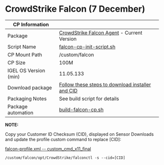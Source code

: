 # CrowdStrike Falcon (7 December)

|  CP Information |            |
|--------------------|------------|
| Package | [CrowdStrike Falcon Agent](https://www.crowdstrike.com/blog/tech-center/install-falcon-sensor-for-linux/) - Current Version |
| Script Name | [falcon-cp-init-script.sh](build/falcon-cp-init-script.sh) |
| CP Mount Path | /custom/falcon |
| CP Size | 100M |
| IGEL OS Version (min) | 11.05.133 |
| Download package | [Follow these steps to download installer and CID](https://www.crowdstrike.com/blog/tech-center/install-falcon-sensor-for-linux/) |
| Packaging Notes | See build script for details |
| Package automation | [build-falcon-cp.sh](build/build-falcon-cp.sh) |

**NOTE:**

Copy your Customer ID Checksum (CID), displayed on Sensor Downloads and update the profile custom command to replace [CID]:

[falcon-profile.xml -- custom_cmd_x11_final](igel/falcon-profile.xml)

```
/custom/falcon/opt/CrowdStrike/falconctl -s --cid=[CID]
   ```
